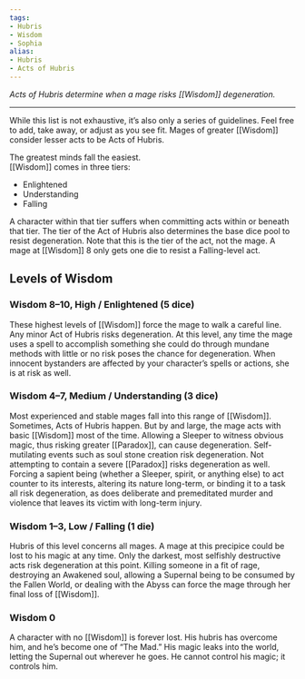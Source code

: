 ```yaml
---
tags:
- Hubris
- Wisdom
- Sophia
alias:
- Hubris
- Acts of Hubris
---
```


_Acts of Hubris determine when a mage risks [[Wisdom]] degeneration._

---

While this list is not exhaustive, it’s also only a series of guidelines. Feel free to add, take away, or adjust as you see fit. Mages of greater [[Wisdom]] consider lesser acts to be Acts of Hubris. 

The greatest minds fall the easiest.\
[[Wisdom]] comes in three tiers: 
- Enlightened 
- Understanding
- Falling

A character within that tier suffers when committing acts within or beneath that tier. The tier of the Act of Hubris also determines the base dice pool to resist degeneration. Note that this is the tier of the act, not the mage. A mage at [[Wisdom]] 8 only gets one die to resist a Falling-level act.

## Levels of Wisdom

### Wisdom 8–10, High / Enlightened (5 dice) 

These highest levels of [[Wisdom]] force the mage to walk a careful line. Any minor Act of Hubris risks degeneration. At this level, any time the mage uses a spell to accomplish something she could do through mundane methods with little or no risk poses the chance for degeneration. When innocent bystanders are affected by your character’s spells or actions, she is at risk as well.

### Wisdom 4–7, Medium / Understanding (3 dice)

Most experienced and stable mages fall into this range of [[Wisdom]]. Sometimes, Acts of Hubris happen. But by and large, the mage acts with basic [[Wisdom]] most of the time. Allowing a Sleeper to witness obvious magic, thus risking greater [[Paradox]], can cause degeneration. Self-mutilating events such as soul stone creation risk degeneration. Not attempting to contain a severe [[Paradox]] risks degeneration as well. Forcing a sapient being (whether a Sleeper, spirit, or anything else) to act counter to its interests, altering its nature long-term, or binding it to a task all risk degeneration, as does deliberate and premeditated murder and violence that leaves its victim with long-term injury.

### Wisdom 1–3, Low / Falling (1 die)

Hubris of this level concerns all mages. A mage at this precipice could be lost to his magic at any time. Only the darkest, most selfishly destructive acts risk degeneration at this point. Killing someone in a fit of rage, destroying an Awakened soul, allowing a Supernal being to be consumed by the Fallen World, or dealing with the Abyss can force the mage through her final loss of [[Wisdom]].

### Wisdom 0

A character with no [[Wisdom]] is forever lost. His hubris has overcome him, and he’s become one of “The Mad.” His magic leaks into the world, letting the Supernal out wherever he goes. He cannot control his magic; it controls him.
